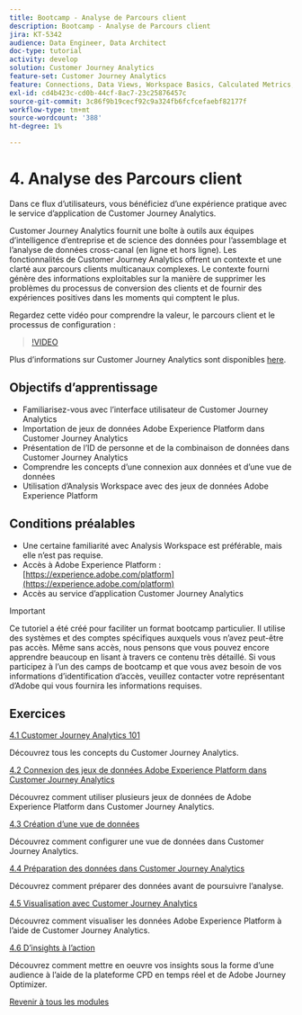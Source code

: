 ```yaml
---
title: Bootcamp - Analyse de Parcours client
description: Bootcamp - Analyse de Parcours client
jira: KT-5342
audience: Data Engineer, Data Architect
doc-type: tutorial
activity: develop
solution: Customer Journey Analytics
feature-set: Customer Journey Analytics
feature: Connections, Data Views, Workspace Basics, Calculated Metrics, Visualizations, Audiences
exl-id: cd4b423c-cd0b-44cf-8ac7-23c25876457c
source-git-commit: 3c86f9b19cecf92c9a324fb6fcfcefaebf82177f
workflow-type: tm+mt
source-wordcount: '388'
ht-degree: 1%

---
```


# 4. Analyse des Parcours client

Dans ce flux d’utilisateurs, vous bénéficiez d’une expérience pratique avec le service d’application de Customer Journey Analytics.

Customer Journey Analytics fournit une boîte à outils aux équipes d’intelligence d’entreprise et de science des données pour l’assemblage et l’analyse de données cross-canal (en ligne et hors ligne). Les fonctionnalités de Customer Journey Analytics offrent un contexte et une clarté aux parcours clients multicanaux complexes. Le contexte fourni génère des informations exploitables sur la manière de supprimer les problèmes du processus de conversion des clients et de fournir des expériences positives dans les moments qui comptent le plus.

Regardez cette vidéo pour comprendre la valeur, le parcours client et le processus de configuration :

>[!VIDEO](https://video.tv.adobe.com/v/327188?quality=12&learn=on)

Plus d’informations sur Customer Journey Analytics sont disponibles [here](https://spark.adobe.com/page/t62eiRu9l6iWJ/).

## Objectifs d’apprentissage

- Familiarisez-vous avec l’interface utilisateur de Customer Journey Analytics
- Importation de jeux de données Adobe Experience Platform dans Customer Journey Analytics
- Présentation de l’ID de personne et de la combinaison de données dans Customer Journey Analytics
- Comprendre les concepts d’une connexion aux données et d’une vue de données
- Utilisation d’Analysis Workspace avec des jeux de données Adobe Experience Platform

## Conditions préalables

- Une certaine familiarité avec Analysis Workspace est préférable, mais elle n’est pas requise.
- Accès à Adobe Experience Platform : [https://experience.adobe.com/platform](https://experience.adobe.com/platform)
- Accès au service d’application Customer Journey Analytics

>[!IMPORTANT]
>
>Ce tutoriel a été créé pour faciliter un format bootcamp particulier. Il utilise des systèmes et des comptes spécifiques auxquels vous n’avez peut-être pas accès. Même sans accès, nous pensons que vous pouvez encore apprendre beaucoup en lisant à travers ce contenu très détaillé. Si vous participez à l’un des camps de bootcamp et que vous avez besoin de vos informations d’identification d’accès, veuillez contacter votre représentant d’Adobe qui vous fournira les informations requises.

## Exercices

[4.1 Customer Journey Analytics 101](./ex1.md)

Découvrez tous les concepts du Customer Journey Analytics.

[4.2 Connexion des jeux de données Adobe Experience Platform dans Customer Journey Analytics](./ex2.md)

Découvrez comment utiliser plusieurs jeux de données de Adobe Experience Platform dans Customer Journey Analytics.

[4.3 Création d’une vue de données](./ex3.md)

Découvrez comment configurer une vue de données dans Customer Journey Analytics.

[4.4 Préparation des données dans Customer Journey Analytics](./ex4.md)

Découvrez comment préparer des données avant de poursuivre l’analyse.

[4.5 Visualisation avec Customer Journey Analytics](./ex5.md)

Découvrez comment visualiser les données Adobe Experience Platform à l’aide de Customer Journey Analytics.

[4.6 D’insights à l’action](./ex6.md)

Découvrez comment mettre en oeuvre vos insights sous la forme d’une audience à l’aide de la plateforme CPD en temps réel et de Adobe Journey Optimizer.

[Revenir à tous les modules](../../overview.md)
